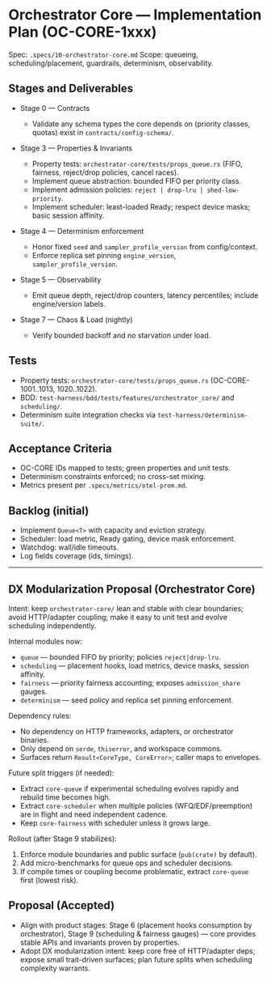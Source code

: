 # Orchestrator Core — Implementation Plan (OC-CORE-1xxx)

Spec: `.specs/10-orchestrator-core.md`
Scope: queueing, scheduling/placement, guardrails, determinism, observability.

## Stages and Deliverables

- Stage 0 — Contracts
  - Validate any schema types the core depends on (priority classes, quotas) exist in `contracts/config-schema/`.

- Stage 3 — Properties & Invariants
  - Property tests: `orchestrator-core/tests/props_queue.rs` (FIFO, fairness, reject/drop policies, cancel races).
  - Implement queue abstraction: bounded FIFO per priority class.
  - Implement admission policies: `reject | drop-lru | shed-low-priority`.
  - Implement scheduler: least-loaded Ready; respect device masks; basic session affinity.

- Stage 4 — Determinism enforcement
  - Honor fixed `seed` and `sampler_profile_version` from config/context.
  - Enforce replica set pinning `engine_version`, `sampler_profile_version`.

- Stage 5 — Observability
  - Emit queue depth, reject/drop counters, latency percentiles; include engine/version labels.

- Stage 7 — Chaos & Load (nightly)
  - Verify bounded backoff and no starvation under load.

## Tests

- Property tests: `orchestrator-core/tests/props_queue.rs` (OC-CORE-1001..1013, 1020..1022).
- BDD: `test-harness/bdd/tests/features/orchestrator_core/` and `scheduling/`.
- Determinism suite integration checks via `test-harness/determinism-suite/`.

## Acceptance Criteria

- OC-CORE IDs mapped to tests; green properties and unit tests.
- Determinism constraints enforced; no cross-set mixing.
- Metrics present per `.specs/metrics/otel-prom.md`.

## Backlog (initial)

- Implement `Queue<T>` with capacity and eviction strategy.
- Scheduler: load metric, Ready gating, device mask enforcement.
- Watchdog: wall/idle timeouts.
- Log fields coverage (ids, timings).

---

## DX Modularization Proposal (Orchestrator Core)

Intent: keep `orchestrator-core/` lean and stable with clear boundaries; avoid HTTP/adapter coupling; make it easy to unit test and evolve scheduling independently.

Internal modules now:

- `queue` — bounded FIFO by priority; policies `reject|drop-lru`.
- `scheduling` — placement hooks, load metrics, device masks, session affinity.
- `fairness` — priority fairness accounting; exposes `admission_share` gauges.
- `determinism` — seed policy and replica set pinning enforcement.

Dependency rules:

- No dependency on HTTP frameworks, adapters, or orchestrator binaries.
- Only depend on `serde`, `thiserror`, and workspace commons.
- Surfaces return `Result<CoreType, CoreError>`; caller maps to envelopes.

Future split triggers (if needed):

- Extract `core-queue` if experimental scheduling evolves rapidly and rebuild time becomes high.
- Extract `core-scheduler` when multiple policies (WFQ/EDF/preemption) are in flight and need independent cadence.
- Keep `core-fairness` with scheduler unless it grows large.

Rollout (after Stage 9 stabilizes):

1) Enforce module boundaries and public surface (`pub(crate)` by default).
2) Add micro-benchmarks for queue ops and scheduler decisions.
3) If compile times or coupling become problematic, extract `core-queue` first (lowest risk).

## Proposal (Accepted)

- Align with product stages: Stage 6 (placement hooks consumption by orchestrator), Stage 9 (scheduling & fairness gauges) — core provides stable APIs and invariants proven by properties.
- Adopt DX modularization intent: keep core free of HTTP/adapter deps; expose small trait-driven surfaces; plan future splits when scheduling complexity warrants.
